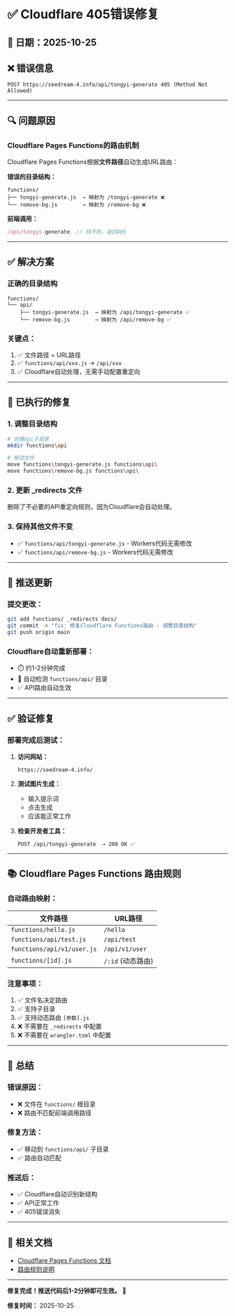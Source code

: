 # ✅ Cloudflare 405错误修复

## 📅 日期：2025-10-25

## ❌ 错误信息

```
POST https://seedream-4.info/api/tongyi-generate 405 (Method Not Allowed)
```

---

## 🔍 问题原因

### **Cloudflare Pages Functions的路由机制**

Cloudflare Pages Functions根据**文件路径**自动生成URL路由：

**错误的目录结构：**
```
functions/
├── tongyi-generate.js  → 映射为 /tongyi-generate ❌
└── remove-bg.js        → 映射为 /remove-bg ❌
```

**前端调用：**
```javascript
/api/tongyi-generate  // 找不到，返回405
```

---

## ✅ 解决方案

### **正确的目录结构**

```
functions/
└── api/
    ├── tongyi-generate.js  → 映射为 /api/tongyi-generate ✅
    └── remove-bg.js        → 映射为 /api/remove-bg ✅
```

### **关键点：**
1. ✅ 文件路径 = URL路径
2. ✅ `functions/api/xxx.js` → `/api/xxx`
3. ✅ Cloudflare自动处理，无需手动配置重定向

---

## 🔧 已执行的修复

### **1. 调整目录结构**

```bash
# 创建api子目录
mkdir functions\api

# 移动文件
move functions\tongyi-generate.js functions\api\
move functions\remove-bg.js functions\api\
```

### **2. 更新 _redirects 文件**

删除了不必要的API重定向规则，因为Cloudflare会自动处理。

### **3. 保持其他文件不变**

- ✅ `functions/api/tongyi-generate.js` - Workers代码无需修改
- ✅ `functions/api/remove-bg.js` - Workers代码无需修改

---

## 📝 推送更新

### **提交更改：**

```bash
git add functions/ _redirects docs/
git commit -m "fix: 修复Cloudflare Functions路由 - 调整目录结构"
git push origin main
```

### **Cloudflare自动重新部署：**
- ⏱️ 约1-2分钟完成
- 🔄 自动检测 `functions/api/` 目录
- ✅ API路由自动生效

---

## ✅ 验证修复

### **部署完成后测试：**

1. **访问网站：**
   ```
   https://seedream-4.info/
   ```

2. **测试图片生成：**
   - 输入提示词
   - 点击生成
   - 应该能正常工作

3. **检查开发者工具：**
   ```
   POST /api/tongyi-generate  → 200 OK ✅
   ```

---

## 📚 Cloudflare Pages Functions 路由规则

### **自动路由映射：**

| 文件路径 | URL路径 |
|---------|---------|
| `functions/hello.js` | `/hello` |
| `functions/api/test.js` | `/api/test` |
| `functions/api/v1/user.js` | `/api/v1/user` |
| `functions/[id].js` | `/:id` (动态路由) |

### **注意事项：**

1. ✅ 文件名决定路由
2. ✅ 支持子目录
3. ✅ 支持动态路由 `[参数].js`
4. ❌ 不需要在 `_redirects` 中配置
5. ❌ 不需要在 `wrangler.toml` 中配置

---

## 🎯 总结

### **错误原因：**
- ❌ 文件在 `functions/` 根目录
- ❌ 路由不匹配前端调用路径

### **修复方法：**
- ✅ 移动到 `functions/api/` 子目录
- ✅ 路由自动匹配

### **推送后：**
- ✅ Cloudflare自动识别新结构
- ✅ API正常工作
- ✅ 405错误消失

---

## 🔗 相关文档

- [Cloudflare Pages Functions 文档](https://developers.cloudflare.com/pages/functions/)
- [路由规则说明](https://developers.cloudflare.com/pages/functions/routing/)

---

**修复完成！推送代码后1-2分钟即可生效。** 🚀

**修复时间：** 2025-10-25

